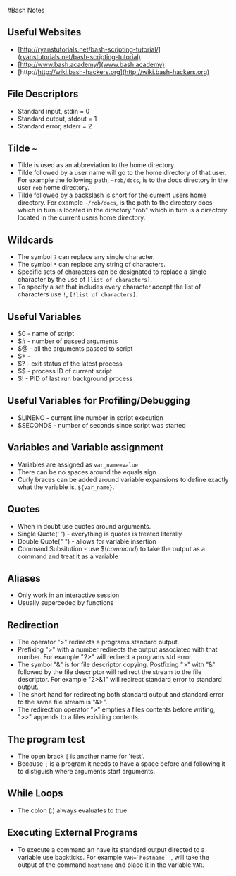 #Bash Notes

Useful Websites
---------------
* [http://ryanstutorials.net/bash-scripting-tutorial/](ryanstutorials.net/bash-scripting-tutorial) 
* [http://www.bash.academy/](www.bash.academy) 
* [http://http://wiki.bash-hackers.org](http://wiki.bash-hackers.org)

File Descriptors
----------------
* Standard input, stdin = 0
* Standard output, stdout = 1
* Standard error, stderr = 2

Tilde `~`
--------
* Tilde is used as an abbreviation to the home directory.
* Tilde followed by a user name will go to the home directory of that user. For example the
  following path, `~rob/docs`, is to the docs directory in the user `rob` home directory.
* Tilde followed by a backslash is short for the current users home directory. For example
  `~/rob/docs`, is the path to the directory docs which in turn is located in the directory
  "rob" which in turn is a directory located in the current users home directory.

Wildcards
---------
* The symbol `?` can replace any single character.
* The symbol `*` can replace any string of characters.
* Specific sets of characters can be designated to replace a single character by the use of
  `[list of characters]`.
* To specify a set that includes every character accept the list of characters use `!`,
  `[!list of characters]`.

Useful Variables
----------------
* $0 - name of script
* $# - number of passed arguments
* $@ - all the arguments passed to script
* $* - 
* $? - exit status of the latest process
* $$ - process ID of current script
* $! - PID of last run background process

Useful Variables for Profiling/Debugging
----------------------------------------
* $LINENO - current line number in script execution
* $SECONDS - number of seconds since script was started

Variables and Variable assignment
---------------------------------
* Variables are assigned as `var_name=value`
* There can be no spaces around the equals sign
* Curly braces can be added around variable expansions to define exactly what the variable is, `${var_name}`.

Quotes
------
* When in doubt use quotes around arguments.
* Single Quote(' ') - everything is quotes is treated literally
* Double Quote(" ") - allows for variable insertion
* Command Subsitution - use $(*command*) to take the output as a command and treat it as a variable

Aliases
-------
* Only work in an interactive session
* Usually superceded by functions

Redirection
-----------
* The operator ">" redirects a programs standard output.
* Prefixing ">" with a number redirects the output associated with that number. For example "2>" will redirect a programs std error.
* The symbol "&" is for file descriptor copying. Postfixing ">" with "&" followed by the file descriptor will redirect the stream to
  the file descriptor. For example "2>&1" will redirect standard error to standard output.
* The short hand for redirecting both standard output and standard error to the same file stream is "&>".
* The redirection operator ">" empties a files contents before writing, ">>" appends to a files exisiting contents.

The program test
----------------
* The open brack `[` is another name for 'test'.
* Because `[` is a program it needs to have a space before and following it to distiguish where arguments start arguments. 

While Loops
-----------
* The colon (:) always evaluates to true.

Executing External Programs
---------------------------
* To execute a command an have its standard output directed to a variable use backticks.
  For example ``VAR=`hostname` ``, will take the output of the command `hostname` and place it in the variable
  `VAR`. 

